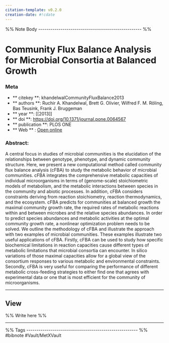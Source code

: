 ```yaml
---
citation-template: v0.2.0
creation-date: #!cdate
---
```


%% Note Body --------------------------------------------------- %%
# Community Flux Balance Analysis for Microbial Consortia at Balanced Growth

### Meta
- ** citekey **: khandelwalCommunityFluxBalance2013
- ** authors **: Ruchir A. Khandelwal, Brett G. Olivier, Wilfred F. M. Röling, Bas Teusink, Frank J. Bruggeman
- ** year **: [[2013]]
- ** doi **: https://doi.org/10.1371/journal.pone.0064567
- ** publication **: PLOS ONE
- ** Web ** : [Open online](https://journals.plos.org/plosone/article?id=10.1371/journal.pone.0064567)


### Abstract:
A central focus in studies of microbial communities is the elucidation of the relationships between genotype, phenotype, and dynamic community structure. Here, we present a new computational method called community flux balance analysis (cFBA) to study the metabolic behavior of microbial communities. cFBA integrates the comprehensive metabolic capacities of individual microorganisms in terms of (genome-scale) stoichiometric models of metabolism, and the metabolic interactions between species in the community and abiotic processes. In addition, cFBA considers constraints deriving from reaction stoichiometry, reaction thermodynamics, and the ecosystem. cFBA predicts for communities at balanced growth the maximal community growth rate, the required rates of metabolic reactions within and between microbes and the relative species abundances. In order to predict species abundances and metabolic activities at the optimal community growth rate, a nonlinear optimization problem needs to be solved. We outline the methodology of cFBA and illustrate the approach with two examples of microbial communities. These examples illustrate two useful applications of cFBA. Firstly, cFBA can be used to study how specific biochemical limitations in reaction capacities cause different types of metabolic limitations that microbial consortia can encounter. In silico variations of those maximal capacities allow for a global view of the consortium responses to various metabolic and environmental constraints. Secondly, cFBA is very useful for comparing the performance of different metabolic cross-feeding strategies to either find one that agrees with experimental data or one that is most efficient for the community of microorganisms.

___

## View

%% Write here %%





___
%% Tags  ------------------------------------------------------- %%
#bibnote
#Vault/MetXVault 

